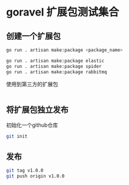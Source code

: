 # goravel 扩展包测试集合

## 创建一个扩展包
```bash
go run . artisan make:package <package_name>
```
```bash
go run . artisan make:package elastic
go run . artisan make:package spider
go run . artisan make:package rabbitmq
```

使用到第三方的扩展包
```bash

```

## 将扩展包独立发布

初始化一个github仓库
```bash
git init
```

## 发布
```bash
git tag v1.0.0
git push origin v1.0.0
```